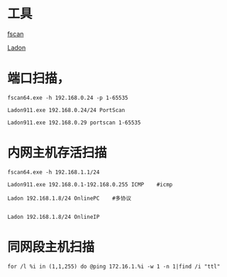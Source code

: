 # 工具

[fscan](https://github.com/shadow1ng/fscan)

[Ladon](https://github.com/k8gege/Ladon)


# 端口扫描，
```
fscan64.exe -h 192.168.0.24 -p 1-65535
```

```
Ladon911.exe 192.168.0.24/24 PortScan

Ladon911.exe 192.168.0.29 portscan 1-65535
```

# 内网主机存活扫描

```
fscan64.exe -h 192.168.1.1/24 
```

```
Ladon911.exe 192.168.0.1-192.168.0.255 ICMP    #icmp

Ladon 192.168.1.8/24 OnlinePC    #多协议


Ladon 192.168.1.8/24 OnlineIP
```

# 同网段主机扫描
```
for /l %i in (1,1,255) do @ping 172.16.1.%i -w 1 -n 1|find /i "ttl"
```